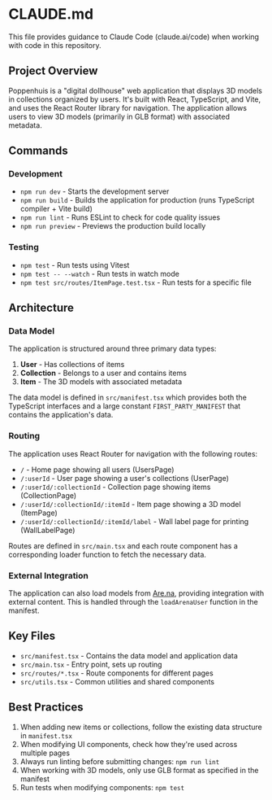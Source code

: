 # CLAUDE.md

This file provides guidance to Claude Code (claude.ai/code) when working with code in this repository.

## Project Overview

Poppenhuis is a "digital dollhouse" web application that displays 3D models in collections organized by users. It's built with React, TypeScript, and Vite, and uses the React Router library for navigation. The application allows users to view 3D models (primarily in GLB format) with associated metadata.

## Commands

### Development

- `npm run dev` - Starts the development server
- `npm run build` - Builds the application for production (runs TypeScript compiler + Vite build)
- `npm run lint` - Runs ESLint to check for code quality issues
- `npm run preview` - Previews the production build locally

### Testing

- `npm test` - Run tests using Vitest
- `npm test -- --watch` - Run tests in watch mode
- `npm test src/routes/ItemPage.test.tsx` - Run tests for a specific file

## Architecture

### Data Model

The application is structured around three primary data types:

1. **User** - Has collections of items
2. **Collection** - Belongs to a user and contains items
3. **Item** - The 3D models with associated metadata

The data model is defined in `src/manifest.tsx` which provides both the TypeScript interfaces and a large constant `FIRST_PARTY_MANIFEST` that contains the application's data.

### Routing

The application uses React Router for navigation with the following routes:

- `/` - Home page showing all users (UsersPage)
- `/:userId` - User page showing a user's collections (UserPage)
- `/:userId/:collectionId` - Collection page showing items (CollectionPage)
- `/:userId/:collectionId/:itemId` - Item page showing a 3D model (ItemPage)
- `/:userId/:collectionId/:itemId/label` - Wall label page for printing (WallLabelPage)

Routes are defined in `src/main.tsx` and each route component has a corresponding loader function to fetch the necessary data.

### External Integration

The application can also load models from [Are.na](https://are.na), providing integration with external content. This is handled through the `loadArenaUser` function in the manifest.

## Key Files

- `src/manifest.tsx` - Contains the data model and application data
- `src/main.tsx` - Entry point, sets up routing
- `src/routes/*.tsx` - Route components for different pages
- `src/utils.tsx` - Common utilities and shared components

## Best Practices

1. When adding new items or collections, follow the existing data structure in `manifest.tsx`
2. When modifying UI components, check how they're used across multiple pages
3. Always run linting before submitting changes: `npm run lint`
4. When working with 3D models, only use GLB format as specified in the manifest
5. Run tests when modifying components: `npm test`
